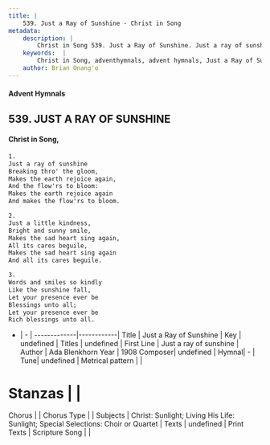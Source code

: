```yaml
---
title: |
    539. Just a Ray of Sunshine - Christ in Song
metadata:
    description: |
        Christ in Song 539. Just a Ray of Sunshine. Just a ray of sunshine Breaking thro' the gloom, Makes the earth rejoice again, And the flow'rs to bloom: Makes the earth rejoice again And makes the flow'rs to bloom.
    keywords:  |
        Christ in Song, adventhymnals, advent hymnals, Just a Ray of Sunshine, Just a ray of sunshine. 
    author: Brian Onang'o
---
```


#### Advent Hymnals
## 539. JUST A RAY OF SUNSHINE
####  Christ in Song,

```txt
1.
Just a ray of sunshine
Breaking thro' the gloom,
Makes the earth rejoice again,
And the flow'rs to bloom:
Makes the earth rejoice again
And makes the flow'rs to bloom.

2.
Just a little kindness,
Bright and sunny smile,
Makes the sad heart sing again,
All its cares beguile,
Makes the sad heart sing again
And all its cares beguile.

3.
Words and smiles so kindly
Like the sunshine fall,
Let your presence ever be
Blessings unto all;
Let your presence ever be
Rich blessings unto all.

```

- |   -  |
-------------|------------|
Title | Just a Ray of Sunshine |
Key | undefined |
Titles | undefined |
First Line | Just a ray of sunshine |
Author | Ada Blenkhorn
Year | 1908
Composer| undefined |
Hymnal|  - |
Tune| undefined |
Metrical pattern | |
# Stanzas |  |
Chorus |  |
Chorus Type |  |
Subjects | Christ: Sunlight; Living His Life: Sunlight; Special Selections: Choir or Quartet |
Texts | undefined |
Print Texts | 
Scripture Song |  |
    
